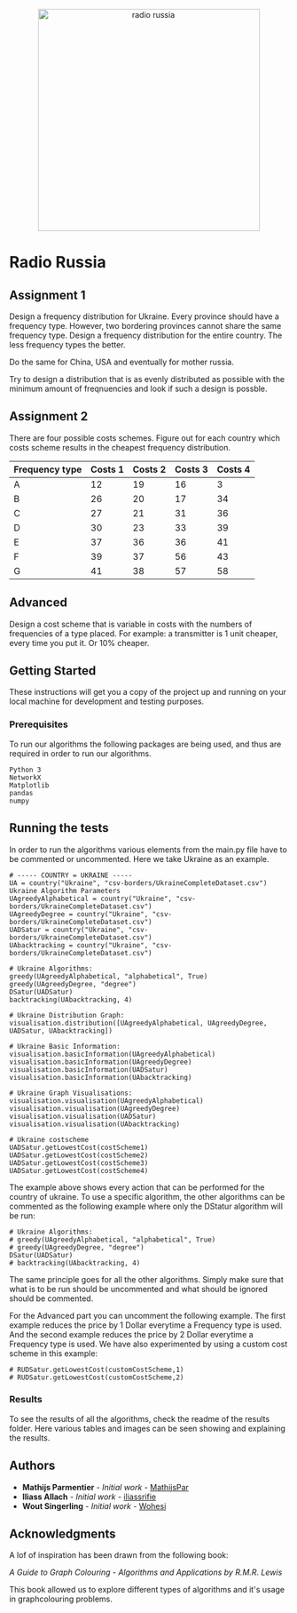 <p align="center">
  <img src="https://i.imgur.com/Sgd3iqW.png" alt="radio russia" height="400" width="400" />
</p>

# Radio Russia

## Assignment 1

Design a frequency distribution for Ukraine. Every province should have a frequency type. However, two bordering provinces cannot
share the same frequency type. Design a frequency distribution for the entire country. The less frequency types the better. 

Do the same for China, USA and eventually for mother russia.

Try to design a distribution that is as evenly distributed as possible with the minimum amount of freqnuencies and look if 
such a design is possble.

## Assignment 2

There are four possible costs schemes. Figure out for each country which costs scheme results in the cheapest frequency distribution.

Frequency type | Costs 1 | Costs 2 | Costs 3 | Costs 4
------|----|------|---|--
A | 12 | 19 | 16 | 3
B | 26 | 20 | 17 | 34
C | 27 | 21 | 31 | 36
D | 30 | 23 | 33 | 39
E | 37 | 36 | 36 | 41
F | 39 | 37 | 56 | 43
G | 41 | 38 | 57 | 58

## Advanced

Design a cost scheme that is variable in costs with the numbers of frequencies of a type placed. For example: a transmitter is 1 unit cheaper, every time you put it. Or 10% cheaper.

## Getting Started

These instructions will get you a copy of the project up and running on your local machine for development and testing purposes.

### Prerequisites

To run our algorithms the following packages are being used, and thus are required in order to run our algorithms.

```
Python 3
NetworkX
Matplotlib
pandas
numpy
```

## Running the tests

In order to run the algorithms various elements from the main.py file have to be commented or uncommented. 
Here we take Ukraine as an example. 

```
# ----- COUNTRY = UKRAINE -----
UA = country("Ukraine", "csv-borders/UkraineCompleteDataset.csv")
Ukraine Algorithm Parameters
UAgreedyAlphabetical = country("Ukraine", "csv-borders/UkraineCompleteDataset.csv")
UAgreedyDegree = country("Ukraine", "csv-borders/UkraineCompleteDataset.csv")
UADSatur = country("Ukraine", "csv-borders/UkraineCompleteDataset.csv")
UAbacktracking = country("Ukraine", "csv-borders/UkraineCompleteDataset.csv")

# Ukraine Algorithms:
greedy(UAgreedyAlphabetical, "alphabetical", True)
greedy(UAgreedyDegree, "degree")
DSatur(UADSatur)
backtracking(UAbacktracking, 4)

# Ukraine Distribution Graph:
visualisation.distribution([UAgreedyAlphabetical, UAgreedyDegree, UADSatur, UAbacktracking])

# Ukraine Basic Information:
visualisation.basicInformation(UAgreedyAlphabetical)
visualisation.basicInformation(UAgreedyDegree)
visualisation.basicInformation(UADSatur)
visualisation.basicInformation(UAbacktracking)

# Ukraine Graph Visualisations:
visualisation.visualisation(UAgreedyAlphabetical)
visualisation.visualisation(UAgreedyDegree)
visualisation.visualisation(UADSatur)
visualisation.visualisation(UAbacktracking)

# Ukraine costscheme
UADSatur.getLowestCost(costScheme1)
UADSatur.getLowestCost(costScheme2)
UADSatur.getLowestCost(costScheme3)
UADSatur.getLowestCost(costScheme4)
```
The example above shows every action that can be performed for the country of ukraine. 
To use a specific algorithm, the other algorithms can be commented as the following example where only
the DStatur algorithm will be run: 
```
# Ukraine Algorithms:
# greedy(UAgreedyAlphabetical, "alphabetical", True)
# greedy(UAgreedyDegree, "degree")
DSatur(UADSatur)
# backtracking(UAbacktracking, 4)
```


The same principle goes for all the other algorithms. 
Simply make sure that what is to be run should be uncommented and what should be ignored
should be commented.



For the Advanced part you can uncomment the following example. 
The first example reduces the price by 1 Dollar everytime a Frequency type is used. 
And the second example reduces the price by 2 Dollar everytime a Frequency type is used.
We have also experimented by using a custom cost scheme in this example:
```
# RUDSatur.getLowestCost(customCostScheme,1)
# RUDSatur.getLowestCost(customCostScheme,2)
```



### Results

To see the results of all the algorithms, check the readme of the results folder. Here various tables and
images can be seen showing and explaining the results. 


## Authors

* **Mathijs Parmentier** - *Initial work* - [MathijsPar](https://github.com/MathijsPar)
* **Iliass Allach** - *Initial work* - [iliassrifie](https://github.com/iliassrifie)
* **Wout Singerling** - *Initial work* - [Wohesi](https://github.com/Wohesi)

## Acknowledgments

A lof of inspiration has been drawn from the following book: 

*A Guide to Graph Colouring - Algorithms and Applications by R.M.R. Lewis*

This book allowed us to explore different types of algorithms and it's usage in graphcolouring problems. 
 


